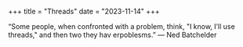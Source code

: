 +++
title = "Threads"
date = "2023-11-14"
+++

“Some people, when confronted with a problem, think, "I know, I’ll use
threads," and then two they hav erpoblesms.” — Ned Batchelder
